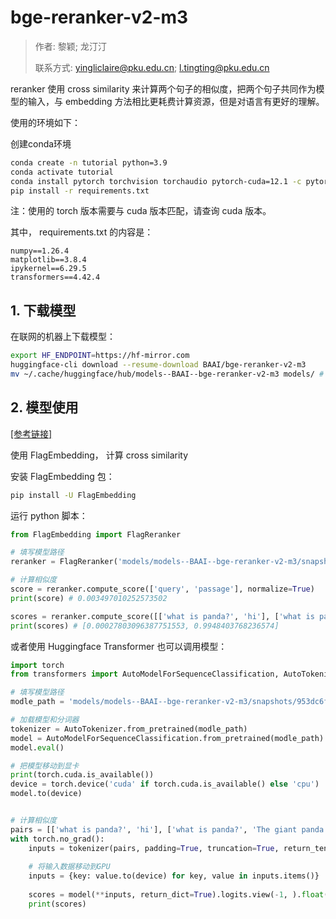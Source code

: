 # bge-reranker-v2-m3

> 作者: 黎颖; 龙汀汀
>
> 联系方式: yingliclaire@pku.edu.cn;   l.tingting@pku.edu.cn

reranker 使用 cross similarity 来计算两个句子的相似度，把两个句子共同作为模型的输入，与 embedding 方法相比更耗费计算资源，但是对语言有更好的理解。

使用的环境如下：

创建conda环境

```bash
conda create -n tutorial python=3.9
conda activate tutorial
conda install pytorch torchvision torchaudio pytorch-cuda=12.1 -c pytorch -c nvidia
pip install -r requirements.txt
```

注：使用的 torch 版本需要与 cuda 版本匹配，请查询 cuda 版本。

其中， requirements.txt 的内容是：
```
numpy==1.26.4
matplotlib==3.8.4
ipykernel==6.29.5
transformers==4.42.4
```

## 1. 下载模型

在联网的机器上下载模型：

```bash
export HF_ENDPOINT=https://hf-mirror.com
huggingface-cli download --resume-download BAAI/bge-reranker-v2-m3
mv ~/.cache/huggingface/hub/models--BAAI--bge-reranker-v2-m3 models/ # 移动模型到自定义的路径下
```

## 2. 模型使用

[[参考链接]](https://huggingface.co/BAAI/bge-reranker-v2-m3)

使用 FlagEmbedding， 计算 cross similarity

安装 FlagEmbedding 包：

```bash
pip install -U FlagEmbedding
```

运行 python 脚本：
```python
from FlagEmbedding import FlagReranker

# 填写模型路径
reranker = FlagReranker('models/models--BAAI--bge-reranker-v2-m3/snapshots/953dc6f6f85a1b2dbfca4c34a2796e7dde08d41e', use_fp16=True) 

# 计算相似度
score = reranker.compute_score(['query', 'passage'], normalize=True)
print(score) # 0.003497010252573502

scores = reranker.compute_score([['what is panda?', 'hi'], ['what is panda?', 'The giant panda (Ailuropoda melanoleuca), sometimes called a panda bear or simply panda, is a bear species endemic to China.']], normalize=True)
print(scores) # [0.00027803096387751553, 0.9948403768236574]

```

或者使用 Huggingface Transformer 也可以调用模型：

```python
import torch
from transformers import AutoModelForSequenceClassification, AutoTokenizer

# 填写模型路径
modle_path = 'models/models--BAAI--bge-reranker-v2-m3/snapshots/953dc6f6f85a1b2dbfca4c34a2796e7dde08d41e'

# 加载模型和分词器
tokenizer = AutoTokenizer.from_pretrained(modle_path)
model = AutoModelForSequenceClassification.from_pretrained(modle_path)
model.eval()

# 把模型移动到显卡
print(torch.cuda.is_available())
device = torch.device('cuda' if torch.cuda.is_available() else 'cpu')
model.to(device)


# 计算相似度
pairs = [['what is panda?', 'hi'], ['what is panda?', 'The giant panda (Ailuropoda melanoleuca), sometimes called a panda bear or simply panda, is a bear species endemic to China.']]
with torch.no_grad():
    inputs = tokenizer(pairs, padding=True, truncation=True, return_tensors='pt', max_length=512)
    
    # 将输入数据移动到GPU
    inputs = {key: value.to(device) for key, value in inputs.items()}
    
    scores = model(**inputs, return_dict=True).logits.view(-1, ).float()
    print(scores)
```

